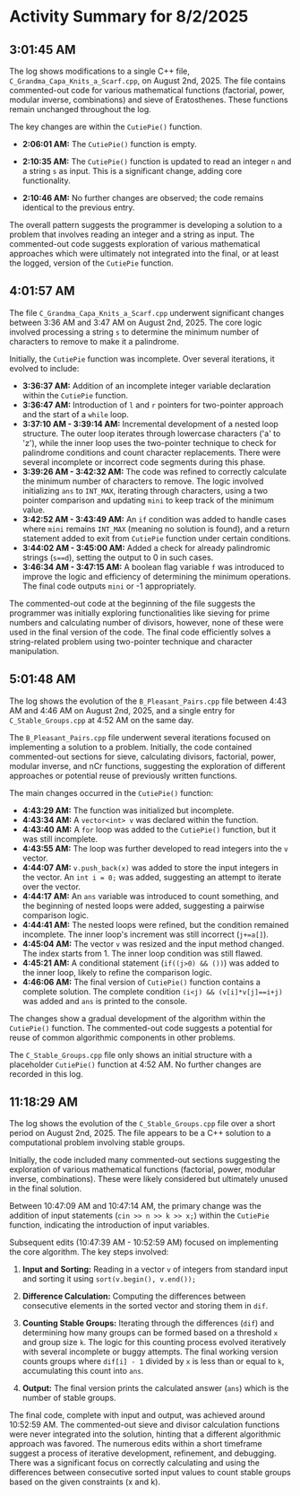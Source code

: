 # Activity Summary for 8/2/2025

## 3:01:45 AM
The log shows modifications to a single C++ file, `C_Grandma_Capa_Knits_a_Scarf.cpp`,  on August 2nd, 2025.  The file contains commented-out code for various mathematical functions (factorial, power, modular inverse, combinations) and sieve of Eratosthenes.  These functions remain unchanged throughout the log.

The key changes are within the `CutiePie()` function.

* **2:06:01 AM:** The `CutiePie()` function is empty.

* **2:10:35 AM:** The `CutiePie()` function is updated to read an integer `n` and a string `s` as input.  This is a significant change, adding core functionality.

* **2:10:46 AM:** No further changes are observed; the code remains identical to the previous entry.

The overall pattern suggests the programmer is developing a solution to a problem that involves reading an integer and a string as input. The commented-out code suggests exploration of various mathematical approaches which were ultimately not integrated into the final, or at least the logged, version of the `CutiePie` function.


## 4:01:57 AM
The file `C_Grandma_Capa_Knits_a_Scarf.cpp` underwent significant changes between 3:36 AM and 3:47 AM on August 2nd, 2025.  The core logic involved processing a string `s` to determine the minimum number of characters to remove to make it a palindrome.

Initially, the `CutiePie` function was incomplete.  Over several iterations, it evolved to include:

* **3:36:37 AM:**  Addition of an incomplete integer variable declaration within the `CutiePie` function.
* **3:36:47 AM:** Introduction of `l` and `r` pointers for two-pointer approach and the start of a `while` loop.
* **3:37:10 AM - 3:39:14 AM:** Incremental development of a nested loop structure. The outer loop iterates through lowercase characters ('a' to 'z'), while the inner loop uses the two-pointer technique to check for palindrome conditions and count character replacements.  There were several incomplete or incorrect code segments during this phase.
* **3:39:26 AM - 3:42:32 AM:** The code was refined to correctly calculate the minimum number of characters to remove.  The logic involved initializing `ans` to `INT_MAX`, iterating through characters, using a two pointer comparison and updating `mini` to keep track of the minimum value.
* **3:42:52 AM - 3:43:49 AM:** An `if` condition was added to handle cases where `mini` remains `INT_MAX` (meaning no solution is found), and a return statement added to exit from `CutiePie` function under certain conditions.
* **3:44:02 AM - 3:45:00 AM:** Added a check for already palindromic strings (`s==d`), setting the output to 0 in such cases.
* **3:46:34 AM - 3:47:15 AM:**  A boolean flag variable `f` was introduced to improve the logic and efficiency of determining the minimum operations.  The final code outputs `mini` or -1 appropriately.

The commented-out code at the beginning of the file suggests the programmer was initially exploring functionalities like sieving for prime numbers and calculating number of divisors, however, none of these were used in the final version of the code.  The final code efficiently solves a string-related problem using two-pointer technique and character manipulation.


## 5:01:48 AM
The log shows the evolution of the `B_Pleasant_Pairs.cpp` file between 4:43 AM and 4:46 AM on August 2nd, 2025,  and a single entry for `C_Stable_Groups.cpp` at 4:52 AM on the same day.

The `B_Pleasant_Pairs.cpp` file underwent several iterations focused on implementing a solution to a problem. Initially, the code contained commented-out sections for sieve, calculating divisors, factorial, power, modular inverse, and nCr functions, suggesting the exploration of different approaches or potential reuse of previously written functions.

The main changes occurred in the `CutiePie()` function:

- **4:43:29 AM:**  The function was initialized but incomplete.
- **4:43:34 AM:** A `vector<int> v` was declared within the function.
- **4:43:40 AM:** A `for` loop was added to the `CutiePie()` function, but it was still incomplete.
- **4:43:55 AM:** The loop was further developed to read integers into the `v` vector.
- **4:44:07 AM:** `v.push_back(x)` was added to store the input integers in the vector.  An `int i = 0;` was added, suggesting an attempt to iterate over the vector.
- **4:44:17 AM:** An `ans` variable was introduced to count something, and the beginning of nested loops were added, suggesting a pairwise comparison logic.
- **4:44:41 AM:** The nested loops were refined, but the condition remained incomplete.  The inner loop's increment was still incorrect (`j+=a[]`).
- **4:45:04 AM:** The vector `v` was resized and the input method changed. The index starts from 1. The inner loop condition was still flawed.
- **4:45:21 AM:** A conditional statement (`if((j>0) && ())`) was added to the inner loop, likely to refine the comparison logic.
- **4:46:06 AM:** The final version of `CutiePie()` function contains a complete solution. The complete condition `(i<j) && (v[i]*v[j]==i+j)` was added and `ans` is printed to the console.


The changes show a gradual development of the algorithm within the `CutiePie()` function. The commented-out code suggests a potential for reuse of common algorithmic components in other problems.

The `C_Stable_Groups.cpp` file only shows an initial structure with a placeholder `CutiePie()` function at 4:52 AM. No further changes are recorded in this log.


## 11:18:29 AM
The log shows the evolution of the `C_Stable_Groups.cpp` file over a short period on August 2nd, 2025.  The file appears to be a C++ solution to a computational problem involving stable groups.

Initially, the code included many commented-out sections suggesting the exploration of various mathematical functions (factorial, power, modular inverse, combinations).  These were likely considered but ultimately unused in the final solution.

Between 10:47:09 AM and 10:47:14 AM, the primary change was the addition of input statements (`cin >> n >> k >> x;`) within the `CutiePie` function, indicating the introduction of input variables.

Subsequent edits (10:47:39 AM - 10:52:59 AM) focused on implementing the core algorithm. The key steps involved:

1. **Input and Sorting:** Reading in a vector `v` of integers from standard input and sorting it using `sort(v.begin(), v.end());`

2. **Difference Calculation:** Computing the differences between consecutive elements in the sorted vector and storing them in `dif`.

3. **Counting Stable Groups:** Iterating through the differences (`dif`) and determining how many groups can be formed based on a threshold `x` and group size `k`.  The logic for this counting process evolved iteratively with several incomplete or buggy attempts. The final working version counts groups where `dif[i] - 1` divided by `x` is less than or equal to `k`, accumulating this count into `ans`.

4. **Output:** The final version prints the calculated answer (`ans`) which is the number of stable groups.

The final code, complete with input and output, was achieved around 10:52:59 AM.  The commented-out sieve and divisor calculation functions were never integrated into the solution, hinting that a different algorithmic approach was favored.  The numerous edits within a short timeframe suggest a process of iterative development, refinement, and debugging.  There was a significant focus on correctly calculating and using the differences between consecutive sorted input values to count stable groups based on the given constraints (x and k).

